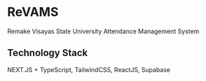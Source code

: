# ReVAMS

Remake Visayas State University Attendance Management System

## Technology Stack

NEXT.JS + TypeScript, TailwindCSS, ReactJS, Supabase
